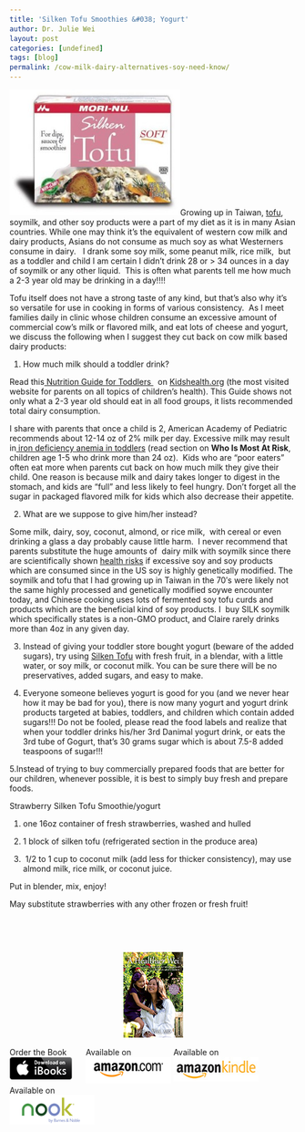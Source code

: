 ```yaml
---
title: 'Silken Tofu Smoothies &#038; Yogurt'
author: Dr. Julie Wei
layout: post
categories: [undefined]
tags: [blog]
permalink: /cow-milk-dairy-alternatives-soy-need-know/
---
```

<img class="alignleft size-medium wp-image-1057" src="/wp-content/uploads/2014/05/silken-tofu-300x221.jpg" alt="silken tofu" width="300" height="221" />Growing up in Taiwan, [tofu][1], soymilk, and other soy products were a part of my diet as it is in many Asian countries. While one may think it&#8217;s the equivalent of western cow milk and dairy products, Asians do not consume as much soy as what Westerners consume in dairy.   I drank some soy milk, some peanut milk, rice milk,  but as a toddler and child I am certain I didn&#8217;t drink 28 or > 34 ounces in a day of soymilk or any other liquid.  This is often what parents tell me how much a 2-3 year old may be drinking in a day!!!!

Tofu itself does not have a strong taste of any kind, but that&#8217;s also why it&#8217;s so versatile for use in cooking in forms of various consistency.  As I meet families daily in clinic whose children consume an excessive amount of commercial cow&#8217;s milk or flavored milk, and eat lots of cheese and yogurt, we discuss the following when I suggest they cut back on cow milk based dairy products:

1. How much milk should a toddler drink?

Read this[ Nutrition Guide for Toddlers ][2]  on [Kidshealth.org][3] (the most visited website for parents on all topics of children&#8217;s health). This Guide shows not only what a 2-3 year old should eat in all food groups, it lists recommended total dairy consumption.

I share with parents that once a child is 2, American Academy of Pediatric recommends about 12-14 oz of 2% milk per day. Excessive milk may result in[ iron deficiency anemia in toddlers][4] (read section on **Who Is Most At Risk**, children age 1-5 who drink more than 24 oz).  Kids who are &#8220;poor eaters&#8221; often eat more when parents cut back on how much milk they give their child. One reason is because milk and dairy takes longer to digest in the stomach, and kids are &#8220;full&#8221; and less likely to feel hungry. Don&#8217;t forget all the sugar in packaged flavored milk for kids which also decrease their appetite.

2. What are we suppose to give him/her instead?

Some milk, dairy, soy, coconut, almond, or rice milk,  with cereal or even drinking a glass a day probably cause little harm.  I never recommend that parents substitute the huge amounts of  dairy milk with soymilk since there are scientifically shown [health risks][5] if excessive soy and soy products which are consumed since in the US soy is highly genetically modified. The soymilk and tofu that I had growing up in Taiwan in the 70&#8242;s were likely not the same highly processed and genetically modified soywe encounter today, and Chinese cooking uses lots of fermented soy tofu curds and products which are the beneficial kind of soy products. I  buy SILK soymilk which specifically states is a non-GMO product, and Claire rarely drinks more than 4oz in any given day.

3. Instead of giving your toddler store bought yogurt (beware of the added sugars), try using [Silken Tofu][6] with fresh fruit, in a blendar, with a little water, or soy milk, or coconut milk. You can be sure there will be no preservatives, added sugars, and easy to make.

4. Everyone someone believes yogurt is good for you (and we never hear how it may be bad for you), there is now many yogurt and yogurt drink products targeted at babies, toddlers, and children which contain added sugars!!! Do not be fooled, please read the food labels and realize that when your toddler drinks his/her 3rd Danimal yogurt drink, or eats the 3rd tube of Gogurt, that&#8217;s 30 grams sugar which is about 7.5-8 added teaspoons of sugar!!!

5.Instead of trying to buy commercially prepared foods that are better for our children, whenever possible, it is best to simply buy fresh and prepare foods.

Strawberry Silken Tofu Smoothie/yogurt  
1. one 16oz container of fresh strawberries, washed and hulled

2. 1 block of silken tofu (refrigerated section in the produce area)

3.  1/2 to 1 cup to coconut milk (add less for thicker consistency), may use almond milk, rice milk, or coconut juice.

Put in blender, mix, enjoy!

May substitute strawberries with any other frozen or fresh fruit!

&nbsp;

&nbsp;

<span style="width:105px;display:table;margin:0 auto;"><a href="the-book/"><img src="/wp-content/uploads/2014/04/AHealthierWei_cover_150.png" /></a></span>

<p style="height:80px">
  <span style="width:130px;display:inline-block;vertical-align:top;"> Order the Book <a href="https://itunes.apple.com/us/book/a-healthier-wei/id806784060?ls=1&mt=11#" target="_blank" > <img class="size-full wp-image-944" alt="Apple iBooks" title="Apple iBooks" src="/wp-content/uploads/2014/02/Download_on_iBooks_Badge_US-UK_110x40_090513.png" width="110" height="40" /></a> </span> <span style="width:150px;display:inline-block;vertical-align:top;">Available on <a href="http://amzn.to/1fSNqeb" target="_blank" > <img class="size-full wp-image-945" alt="Amazon.com" title="Amazon.com" src="/wp-content/uploads/2014/02/amazon_com_logo_160.jpg" width="160" height="47" /> </a> </span> <span  style="width:150px;display:inline-block;vertical-align:top;">Available on <a href="http://amzn.to/1eHEfNl" target="_blank" > <img class="size-full wp-image-946" alt="Amazon Kindle" title="Amazon Kindle" src="/wp-content/uploads/2014/02/kindle_logo_160.jpg" width="160" height="43" /> </a> </span> <span style="width:150px;display:inline-block;vertical-align:top;">Available on <a href="http://www.barnesandnoble.com/w/a-healthier-wei-julie-wei/1118260302?ean=2940148244592&itm=1&usri=2940148244592" target="_blank" > <img class="size-full wp-image-947" alt="Nook" title="Nook" src="/wp-content/uploads/2014/02/nook_logo_160.png" width="160" height="52" /></a> </span>
</p>


 [1]: http://foodreference.about.com/od/Asian/a/What-Is-Tofu.htm
 [2]: http://kidshealth.org/parent/nutrition_center/healthy_eating/toddler_food.html
 [3]: http://kidshealth.org/
 [4]: http://www.cdc.gov/nutrition/everyone/basics/vitamins/iron.html
 [5]: http://www.huffingtonpost.com/dr-mercola/soy-health_b_1822466.html
 [6]: http://www.thekitchn.com/silken-tofu-an-interview-with-andrea-nguyenexpert-interview-171294
 [7]: the-book